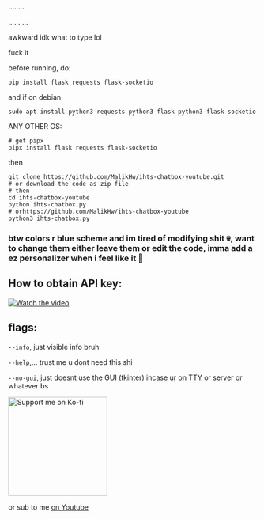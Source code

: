 ....
...

..
.
.
...

awkward idk what to type lol


fuck it

before running, do:
```
pip install flask requests flask-socketio
```
and if on debian
```
sudo apt install python3-requests python3-flask python3-flask-socketio
```
ANY OTHER OS:
```
# get pipx
pipx install flask requests flask-socketio
```
then
```
git clone https://github.com/MalikHw/ihts-chatbox-youtube.git
# or download the code as zip file
# then
cd ihts-chatbox-youtube
python ihts-chatbox.py
# orhttps://github.com/MalikHw/ihts-chatbox-youtube
python3 ihts-chatbox.py
```
### btw colors r blue scheme and im tired of modifying shit 💀, want to change them either leave them or edit the code, imma add a ez personalizer when i feel like it 🥀
## How to obtain API key:

[![Watch the video](https://img.youtube.com/vi/cQfJ7P0kMcA/maxresdefault.jpg)](https://youtu.be/cQfJ7P0kMcA)

## flags:
`--info`, just visible info bruh

`--help`,... trust me u dont need this shi

`--no-gui`, just doesnt use the GUI (tkinter) incase ur on TTY or server or whatever bs


<a href="https://ko-fi.com/MalikHw47">
  <img src="https://storage.ko-fi.com/cdn/brandasset/v2/support_me_on_kofi_beige.png" alt="Support me on Ko-fi" width="200">
</a>

or sub to me [on Youtube](https://www.youtube.com/@MalikHw47 )
